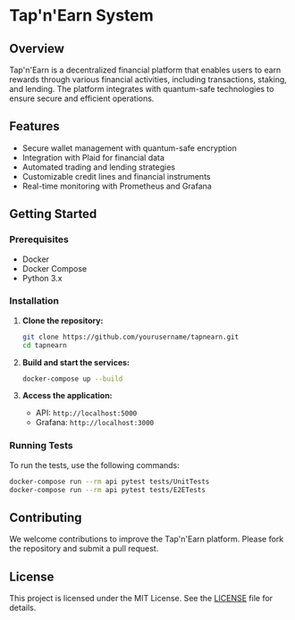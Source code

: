 
# Tap'n'Earn System

## Overview

Tap'n'Earn is a decentralized financial platform that enables users to earn rewards through various financial activities, including transactions, staking, and lending. The platform integrates with quantum-safe technologies to ensure secure and efficient operations.

## Features

- Secure wallet management with quantum-safe encryption
- Integration with Plaid for financial data
- Automated trading and lending strategies
- Customizable credit lines and financial instruments
- Real-time monitoring with Prometheus and Grafana

## Getting Started

### Prerequisites

- Docker
- Docker Compose
- Python 3.x

### Installation

1. **Clone the repository:**

   ```bash
   git clone https://github.com/yourusername/tapnearn.git
   cd tapnearn
   ```

2. **Build and start the services:**

   ```bash
   docker-compose up --build
   ```

3. **Access the application:**

   - API: `http://localhost:5000`
   - Grafana: `http://localhost:3000`

### Running Tests

To run the tests, use the following commands:

```bash
docker-compose run --rm api pytest tests/UnitTests
docker-compose run --rm api pytest tests/E2ETests
```

## Contributing

We welcome contributions to improve the Tap'n'Earn platform. Please fork the repository and submit a pull request.

## License

This project is licensed under the MIT License. See the [LICENSE](LICENSE) file for details.
